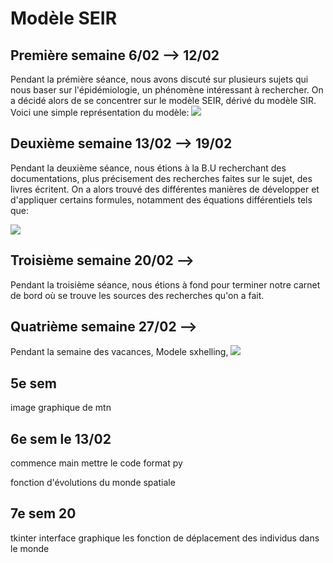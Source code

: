 # Modèle SEIR
## Première semaine 6/02 --> 12/02
Pendant la prémière séance, nous avons discuté sur plusieurs sujets qui nous baser sur l'épidémiologie, un phénomène intéressant à rechercher. On a décidé alors de se concentrer sur le modèle SEIR, dérivé du modèle SIR. Voici une simple représentation du modèle: ![](https://cdn.comsol.com/wordpress/sites/1/2020/04/SEIR-compartmental-model-schematic.png)

## Deuxième semaine 13/02 --> 19/02
Pendant la deuxième séance, nous étions à la B.U recherchant des documentations, plus précisement des recherches faites sur le sujet, des livres écritent.
On a alors trouvé des différentes manières de développer et d'appliquer certains formules, notamment des équations différentiels tels que: 

![](https://www.mmnp-journal.org/articles/mmnp/full_html/2020/01/mmnp200124/mmnp200124-eq2.png)
 
## Troisième semaine 20/02 --> 
Pendant la troisième séance, nous étions à fond pour terminer notre carnet de bord où se trouve les sources des recherches qu'on a fait. 

## Quatrième semaine 27/02 -->
Pendant la semaine des vacances, Modele sxhelling,
![](https://demonstrations.wolfram.com/SchellingsModelOfResidentialSegregation/img/popup_1.png)
## 5e sem
image graphique de mtn

## 6e sem le 13/02
commence main mettre le code format py

fonction d'évolutions du monde spatiale

## 7e sem 20 
tkinter  interface graphique    les fonction de déplacement des individus dans le monde     
